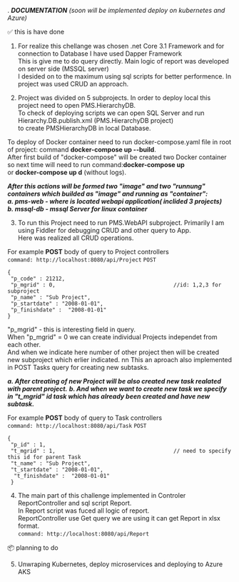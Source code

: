 .                                   ***DOCUMENTATION***
                       *(soon will be implemented deploy on kubernetes and Azure)*
   
   :white_check_mark: this is have done
   
   1. For realize this chellange was chosen .net Core 3.1 Framework and for connection to Database I have used Dapper Framework   
   This is give me to do query directly. Main logic of report was developed on server side (MSSQL server)  
   I desided on to the maximum using sql scripts for better performence. In project was used CRUD an approach.  
  
   2. Project was divided on 5 subprojects. In order to deploy local this project need to open PMS.HierarchyDB.  
   To  check of deploying scripts we can open SQL Server and run Hierarchy.DB.publish.xml (PMS.HierarchyDB project)  
   to create PMSHierarchyDB in local Database.  
  
   To  deploy of Docker container need to run docker-compose.yaml file in root of project: command **docker-compose up --build**.  
   After first build of "docker-compose" will be created two Docker container so next time will need to run command:**docker-compose up**  
   or **docker-compose up d** (without logs).
  
  ***After this actions will be formed two "image" and two "runnung" containers which builded as "image" and running as "container":  
      a. pms-web - where is located  webapi application( inclided 3 projects)  
      b. mssql-db - mssql Server for linux container***   

   3. To run this Project need to run PMS.WebAPI subproject.
   Primarily I am using Fiddler for debugging CRUD and other query to App.   
   Here was realized all CRUD operations.  

   For example  __POST__ body of query to Project controllers  
   ```command: http://localhost:8080/api/Project``` 
   ```POST```
   ```
   {     
    "p_code" : 21212,    
    "p_mgrid" : 0,                                     //id: 1,2,3 for subproject    
    "p_name" : "Sub Project",    
    "p_startdate" : "2008-01-01",    
    "p_finishdate" :  "2008-01-01"      
   } 
   ```
     
   "p_mgrid" - this is interesting field in query.  
    When "p_mgrid" = 0 we can create individual Projects independet from each other.  
    And when we indicate here number of other project then will be created new subproject which  erlier indicated. nn
    This an aproach  also implemented in POST Tasks query for creating new subtasks.  

   ***a. After ctreating  of new Project  will be also created  new task realated  with  parent project.*** 
   ***b. And when we want to create new task we specify in "t_mgrid" id task which has already been created and have new subtask.***  
    
   For example  __POST__ body of query to Task controllers   
   ```command: http://localhost:8080/api/Task```
   ```POST```
   ```
   {    
    "p_id" : 1,    
    "t_mgrid" : 1,                                     // need to specify this id for parent Task      
    "t_name" : "Sub Project",      
    "t_startdate" : "2008-01-01",      
     "t_finishdate" :  "2008-01-01"      
    }    
   ```
     
   4. The main part of this challenge implemented in Controler ReportController and sql script Report.  
   In Report script was fuced all logic of report.  
   ReportController use Get query we are using it can get Report in xlsx format.  
   ```command: http://localhost:8080/api/Report``` 

   :package:  planning to do
 
 5. Unwraping Kubernetes, deploy microservices and deploying to Azure AKS
    
    
  
 

